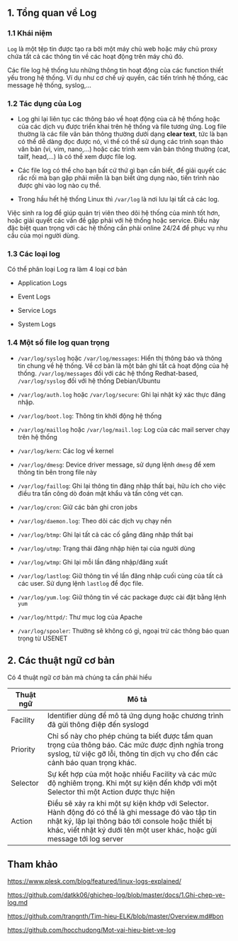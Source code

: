 ## 1. Tổng quan về Log

### 1.1 Khái niệm

`Log` là một tệp tin được tạo ra bởi một máy chủ web hoặc máy chủ proxy chứa tất cả các thông tin về các hoạt động trên máy chủ đó. 

Các file log hệ thống lưu những thông tin hoạt động của các function thiết yếu trong hệ thống. Ví dụ như cơ chế uỷ quyền, các tiến trình hệ thống, các message hệ thống, syslog,...

### 1.2 Tác dụng của Log

- Log ghi lại liên tục các thông báo về hoạt động của cả hệ thống hoặc của các dịch vụ được triển khai trên hệ thống và file tương ứng. Log file thường là các file văn bản thông thường dưới dạng **clear text**, tức là bạn có thể dễ dàng đọc được nó, vì thế có thể sử dụng các trình soạn thảo văn bản (vi, vim, nano,...) hoặc các trình xem văn bản thông thường (cat, tailf, head,...) là có thể xem được file log.

- Các file log có thể cho bạn bất cứ thứ gì bạn cần biết, để giải quyết các rắc rối mà bạn gặp phải miễn là bạn biết ứng dụng nào, tiến trình nào được ghi vào log nào cụ thể.

- Trong hầu hết hệ thống Linux thì `/var/log` là nơi lưu lại tất cả các log.

Việc sinh ra log để giúp quản trị viên theo dõi hệ thống của mình tốt hơn, hoặc giải quyết các vấn đề gặp phải với hệ thống hoặc service. Điều này đặc biệt quan trọng với các hệ thống cần phải online 24/24 để phục vụ nhu cầu của mọi người dùng.

### 1.3 Các loại log

Có thể phân loại Log ra làm 4 loại cơ bản

- Application Logs

- Event Logs

- Service Logs

- System Logs

### 1.4 Một số file log quan trọng

- `/var/log/syslog` hoặc `/var/log/messages`: Hiển thị thông báo và thông tin chung về hệ thống. Về cơ bản là một bản ghi tất cả hoạt động của hệ thống. `/var/log/messages` đối với các hệ thống Redhat-based,  `/var/log/syslog` đối với hệ thống Debian/Ubuntu

- `/var/log/auth.log` hoặc `/var/log/secure`: Ghi lại nhật ký xác thực đăng nhập.

- `/var/log/boot.log`: Thông tin khởi động hệ thống

- `/var/log/maillog` hoặc `/var/log/mail.log`: Log của các mail server chạy trên hệ thống 

- `/var/log/kern`: Các log về kernel

- `/var/log/dmesg`: Device driver message, sử dụng lệnh `dmesg` để xem thông tin bên trong file này

- `/var/log/faillog`: Ghi lại thông tin đăng nhập thất bại, hữu ích cho việc điều tra tấn công dò đoán mật khẩu và tấn công vét cạn.

- `/var/log/cron`: Giữ các bản ghi cron jobs

- `/var/log/daemon.log`: Theo dõi các dịch vụ chạy nền

- `/var/log/btmp`: Ghi lại tất cả các cố gắng đăng nhập thất bại

- `/var/log/utmp`: Trạng thái đăng nhập hiện tại của người dùng

- `/var/log/wtmp`: Ghi lại mỗi lần đăng nhập/đăng xuất

- `/var/log/lastlog`: Giữ thông tin về lần đăng nhập cuối cùng của tất cả các user. Sử dụng lệnh `lastlog` để đọc file.

- `/var/log/yum.log`: Giữ thông tin về các package được cài đặt bằng lệnh `yum`

- `/var/log/httpd/`: Thư mục log của Apache

- `/var/log/spooler`: Thường sẽ không có gì, ngoại trừ các thông báo quan trọng từ USENET

## 2. Các thuật ngữ cơ bản

Có 4 thuật ngữ cơ bản mà chúng ta cần phải hiểu

| Thuật ngữ | Mô tả |
|-----------|-------|
| Facility | Identifier dùng để mô tả ứng dụng hoặc chương trình đã gửi thông điệp đến syslogd |
| Priority | Chỉ số này cho phép chúng ta biết được tầm  quan trọng của thông báo. Các mức được định nghĩa trong syslog, từ việc gỡ lỗi, thông tin dịch vụ cho đến các cảnh báo quan trọng khác. |
| Selector | Sự kết hợp của một hoặc nhiều Facility và các mức độ nghiêm trọng. Khi một sự kiện đến khớp với một Selector thì một Action được thực hiện |
| Action | Điều sẽ xảy ra khi một sự kiện khớp với Selector. Hành động đó có thể là ghi message đó vào tập tin nhật ký, lặp lại thông báo tới console hoặc thiết bị khác, viết nhật ký dưới tên một user khác, hoặc gửi message tới log server |

## Tham khảo

https://www.plesk.com/blog/featured/linux-logs-explained/

https://github.com/datkk06/ghichep-log/blob/master/docs/1.Ghi-chep-ve-log.md

https://github.com/trangnth/Tim-hieu-ELK/blob/master/Overview.md#bon

https://github.com/hocchudong/Mot-vai-hieu-biet-ve-log